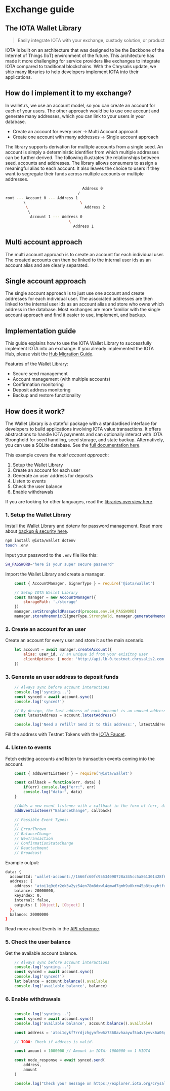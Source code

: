# Exchange guide

## The IOTA Wallet Library

> Easily integrate IOTA with your exchange, custody solution, or product

IOTA is built on an architecture that was designed to be the Backbone of the Internet of Things (IoT) environment of the future. This architecture has made it more challenging for service providers like exchanges to integrate IOTA compared to traditional blockchains. With the Chrysalis update, we ship many libraries to help developers implement IOTA into their applications.

## How do I implement it to my exchange?

In wallet.rs, we use an account model, so you can create an account for each of your users. The other approach would be to use one account and generate many addresses, which you can link to your users in your database.

- Create an account for every user -> Multi Account approach
- Create one account with many addresses -> Single account approach

The library supports derivation for multiple accounts from a single seed. An account is simply a deterministic identifier from which multiple addresses can be further derived. The following illustrates the relationships between seed, accounts and addresses. The library allows consumers to assign a meaningful alias to each account. It also leaves the choice to users if they want to segregate their funds across multiple accounts or multiple addresses.

```bash
                                  Address 0
                                /
root --- Account 0 --- Address 1
        \                        \
         \                         Address 2
          \                         
           Account 1 --- Address 0
                            \
                              Address 1    
```



## Multi account approach

The multi account approach is to create an account for each individual user. The created accounts can then be linked to the internal user ids as an account alias and are clearly separated.

## Single account approach

The single account approach is to just use one account and create addresses for each individual user. The associated addresses are then linked to the internal user ids as an account alias and store who owns which address in the database. Most exchanges are more familiar with the single account approach and find it easier to use, implement, and backup.

## Implementation guide

This guide explains how to use the IOTA Wallet Library to successfully implement IOTA into an exchange. If you already implemented the IOTA Hub, please visit the [Hub Migration Guide](./hub_guide.md).

Features of the Wallet Library:

- Secure seed management
- Account management (with multiple accounts)
- Confirmation monitoring
- Deposit address monitoring
- Backup and restore functionality


## How does it work?

The Wallet Library is a stateful package with a standardised interface for developers to build applications involving IOTA value transactions. It offers abstractions to handle IOTA payments and can optionally interact with IOTA Stronghold for seed handling, seed storage, and state backup. Alternatively, you can use a SQLite database. See the [full documentation here](https://wallet-lib.docs.iota.org).

This example covers the *multi account approach*:

1. Setup the Wallet Library
2. Create an account for each user
3. Generate an user address for deposits
4. Listen to events
5. Check the user balance
6. Enable withdrawals

If you are looking for other languages, read the [libraries overview here](/libraries/overview.md).

### 1. Setup the Wallet Library

Install the Wallet Library and dotenv for password management. Read more about [backup & security here](backup_security.md).

```bash
npm install @iota/wallet dotenv
touch .env
```

Input your password to the `.env` file like this:

```bash
SH_PASSWORD="here is your super secure password"
```


Import the Wallet Library and create a manager.

```javascript
    const { AccountManager, SignerType } = require('@iota/wallet')

    // Setup IOTA Wallet Library
    const manager = new AccountManager({
        storagePath: './storage'
    })
    manager.setStrongholdPassword(process.env.SH_PASSWORD)
    manager.storeMnemonic(SignerType.Stronghold, manager.generateMnemonic())

```


### 2. Create an account for an user

Create an account for every user and store it as the main scenario.

```javascript
    let account = await manager.createAccount({
        alias: user_id, // an unique id from your exisitng user
        clientOptions: { node: 'http://api.lb-0.testnet.chrysalis2.com', localPow: false }
    })
```


### 3. Generate an user address to deposit funds

```javascript
    // Always sync before account interactions
    console.log('syncing...')
    const synced = await account.sync()
    console.log('synced!')

    // By design, the last address of each account is an unused address which can be used as deposit address
    const latestAddress = account.latestAddress()

    console.log('Need a refill? Send it to this address:', latestAddress)
```
Fill the address with Testnet Tokens with the [IOTA Faucet](https://faucet.testnet.chrysalis2.com/).


### 4. Listen to events

Fetch existing accounts and listen to transaction events coming into the account.

```javascript
    const { addEventListener } = require('@iota/wallet')

    const callback = function(err, data) {
        if(err) console.log("err:", err)
        console.log("data:", data)
    }

    //Adds a new event listener with a callback in the form of (err, data) => {}. Supported event names:
    addEventListener("BalanceChange", callback)

    // Possible Event Types:
    //
    // ErrorThrown
    // BalanceChange
    // NewTransaction
    // ConfirmationStateChange
    // Reattachment
    // Broadcast

```

Example output:

```bash
data: {
  accountId: 'wallet-account://1666fc60fc95534090728a345cc5a861301428f68a237bea2b5ba0c844988566',
  address: {
    address: 'atoi1q9c6r2ek5w2yz54en78m8dxwl4qmwd7gmh9u0krm45p8txxyhtfry6apvwj',
    balance: 20000000,
    keyIndex: 0,
    internal: false,
    outputs: [ [Object], [Object] ]
  },
  balance: 20000000
}
```

Read more about Events in the [API reference](https://wallet-lib.docs.iota.org/libraries/nodejs/api_reference.html#addeventlistenerevent-cb).

### 5. Check the user balance

Get the available account balance.

```javascript
    // Always sync before account interactions
    console.log('syncing...')
    const synced = await account.sync()
    console.log('synced!')
    let balance = account.balance().available
    console.log('available balance', balance)
```

### 6. Enable withdrawals

```javascript

    console.log('syncing...')
    const synced = await account.sync()
    console.log('available balance', account.balance().available)

    const address = 'atoi1qykf7rrdjzhgynfkw6z7360avhaaywf5a4vtyvvk6a06gcv5y7sksu7n5cs'

    // TODO: Check if address is valid.

    const amount = 1000000 // Amount in IOTA: 1000000 == 1 MIOTA

    const node_response = await synced.send(
        address,
        amount
    )

    console.log("Check your message on https://explorer.iota.org/crysalis/message/", node_response.id)
```

